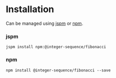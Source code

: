 # Installation
Can be managed using
[jspm](http://jspm.io)
or [npm](https://github.com/npm/npm).

### jspm
```terminal
jspm install npm:@integer-sequence/fibonacci
```

### npm
```terminal
npm install @integer-sequence/fibonacci --save
```
